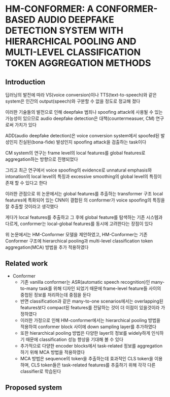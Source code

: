 # HM-CONFORMER: A CONFORMER-BASED AUDIO DEEPFAKE DETECTION SYSTEM WITH HIERARCHICAL POOLING AND MULTI-LEVEL CLASSIFICATION TOKEN AGGREGATION METHODS

## Introduction

딥러닝의 발전에 따라 VS(voice conversion)이나 TTS(text-to-speech)와 같은 system은 인간의 output(speech)와 구분할 수 없을 정도로 정교해 졌다

이러한 기술들의 발전으로 인해 deepfake 범죄나 spoofing attack에 사용될 수 있는 가능성이 있으므로 audio deepfake detection은 대책(countermeasuer, CM) 연구로써 가치가 있다

ADD(audio deepfake detection)은 voice conversion system에서 spoofed된 발성인지 진실된(bona-fide) 발성인지 spoofing attack을 검출하는 task이다

CM system의 연구는 frame level의 local features를 global features로 aggregation하는 방향으로 진행되었다

그리고 최근 연구에서 voice spoofing의 evidence로 unnatural emphasis와 intonation의 local level의 특징과 excessive smoothing의 global level의 특징이 존재 할 수 있다고 한다

이러한 관점으로 위 논문에서는 global features를 추출하는 transformer 구조 local features에 특화되어 있는 CNN이 결합된 의 conformer가 voice spoofing의 특징을 잘 추출할 것이라고 생각했다

게다가 local features를 추출하고 그 후에 global feature를 탐색하는 기존 시스템과 다르게, conformer는 local-global features를 동시에 고려한다는 장점이 있다

위 논문에서는 HM-Conformer 모델을 제안하였고, HM-Conformer는 기존 Conformer 구조에 hierarchical pooling과 multi-level classification token aggregation(MCA) 방법을 추가 적용하였다


## Related work
- Conformer
  - 기존 vanilla conformer는 ASR(automatic speech recognition)인 many-to-many task를 위해 디자인 되었기 때문에 frame-level feature들 사이의 중첩된 정보를 처리하는데 중점을 둔다
  - 반면 classification과 같은 many-to-one scenarios에서는 overlapping된 features보다 compact된 features를 전달하는 것이 더 이점이 있을것이라 가정하였다
  - 이러한 가정으로 인해 HM-conformer에서는 hierarchical pooling 방법을 적용하여 conformer block 사이에 down sampling layer를 추가하였다
  - 또한 hierarchical pooling 방법은 다양한 layer의 정보를 widely하게 인식하기 때문에 classification 성능 향상을 기대해 볼 수 있다
  - 추가적으로 다양한 encoder blocks에서 task-related 정보를 aggregation하기 위해 MCA 방법을 적용하였다
  - MCA 방법은 sequence의 token을 추출하는데 효과적인 CLS token을 이용하며, CLS token들은 task-related features를 추출하기 위해 각각 다른 classifier로 학습된다
  




## Proposed system























